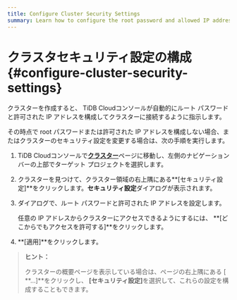 ```yaml
---
title: Configure Cluster Security Settings
summary: Learn how to configure the root password and allowed IP addresses to connect to your cluster.
---
```


# クラスタセキュリティ設定の構成 {#configure-cluster-security-settings}

クラスターを作成すると、 TiDB Cloudコンソールが自動的にルート パスワードと許可された IP アドレスを構成してクラスターに接続するように指示します。

その時点で root パスワードまたは許可された IP アドレスを構成しない場合、またはクラスターのセキュリティ設定を変更する場合は、次の手順を実行します。

1.  TiDB Cloudコンソールで[**クラスター**](https://tidbcloud.com/console/clusters)ページに移動し、左側のナビゲーション バーの上部でターゲット プロジェクトを選択します。

2.  クラスターを見つけて、クラスター領域の右上隅にある**[セキュリティ設定]**をクリックします。<strong>セキュリティ設定</strong>ダイアログが表示されます。

3.  ダイアログで、ルート パスワードと許可された IP アドレスを設定します。

    任意の IP アドレスからクラスターにアクセスできるようにするには、 **[どこからでもアクセスを許可する]**をクリックします。

4.  **[適用]**をクリックします。

> **ヒント：**
>
> クラスターの概要ページを表示している場合は、ページの右上隅にある [ **...]**をクリックし、 <strong>[セキュリティ設定]</strong>を選択して、これらの設定を構成することもできます。
